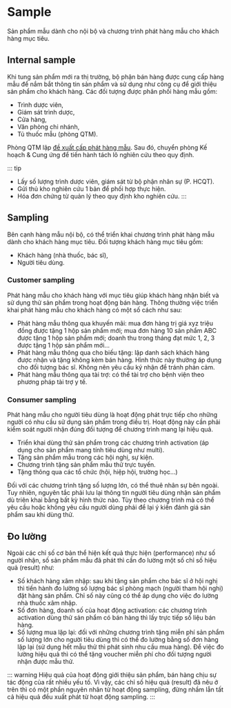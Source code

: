 # Sample
Sản phẩm mẫu dành cho nội bộ và chương trình phát hàng mẫu cho khách hàng mục tiêu.
## Internal sample
Khi tung sản phẩm mới ra thị trường, bộ phận bán hàng được cung cấp hàng mẫu để nắm bắt thông tin sản phẩm và sử dụng như công cụ để giới thiệu sản phẩm cho khách hàng.
Các đối tượng được phân phối hàng mẫu gồm:
- Trình dược viên,
- Giám sát trình dược,
- Cửa hàng,
- Văn phòng chi nhánh,
- Tủ thuốc mẫu (phòng QTM).

Phòng QTM lập [đề xuất cấp phát hàng mẫu](https://docs.google.com/document/d/1vipjkf3EFhwt1WXGiPXtpfZJeoUwhu9LYCKW5nS9aBM/edit?usp=sharing). Sau đó, chuyển phòng Kế hoạch & Cung ứng để tiến hành tách lô nghiên cứu theo quy định.

::: tip
* Lấy số lượng trình dược viên, giám sát từ bộ phận nhân sự (P. HCQT).
* Gửi thủ kho nghiên cứu 1 bản để phối hợp thực hiện.
* Hóa đơn chứng từ quản lý theo quy định kho nghiên cứu.
:::

## Sampling
Bên cạnh hàng mẫu nội bộ, có thể triển khai chương trình phát hàng mẫu dành cho khách hàng mục tiêu. Đối tượng khách hàng mục tiêu gồm:
- Khách hàng (nhà thuốc, bác sĩ),
- Người tiêu dùng.

### Customer sampling
Phát hàng mẫu cho khách hàng với mục tiêu giúp khách hàng nhận biết và sử dụng thử sản phẩm trong hoạt động bán hàng. Thông thường việc triển khai phát hàng mẫu cho khách hàng có một số cách như sau:
- Phát hàng mẫu thông qua khuyến mãi: mua đơn hàng trị giá xyz triệu đồng được tặng 1 hộp sản phẩm mới; mua đơn hàng 10 sản phẩm ABC được tặng 1 hộp sản phẩm mới; doanh thu trong tháng đạt mức 1, 2, 3 được tặng 1 hộp sản phẩm mới...
- Phát hàng mẫu thông qua cho biếu tặng: lập danh sách khách hàng được nhận và tặng không kèm bán hàng. Hình thức này thường áp dụng cho đối tượng bác sĩ. Không nên yêu cầu ký nhận để tránh phản cảm.
- Phát hàng mẫu thông qua tài trợ: có thể tài trợ cho bệnh viện theo phương pháp tài trợ y tế.

### Consumer sampling
Phát hàng mẫu cho người tiêu dùng là hoạt động phát trực tiếp cho những người có nhu cầu sử dụng sản phẩm trong điều trị. Hoạt động này cần phải kiểm soát người nhận đúng đối tượng để chương trình mang lại hiệu quả.
- Triển khai dùng thử sản phẩm trong các chương trình activation (áp dụng cho sản phẩm mang tính tiêu dùng như multi).
- Tặng sản phẩm mẫu trong các hội nghị, sự kiện.
- Chương trình tặng sản phẩm mẫu thử trực tuyến.
- Tặng thông qua các tổ chức (hội, hiệp hội, trường học...)

Đối với các chương trình tặng số lượng lớn, có thể thuê nhân sự bên ngoài. Tuy nhiên, nguyên tắc phải lưu lại thông tin người tiêu dùng nhận sản phẩm dù triên khai bằng bất kỳ hình thức nào.
Tùy theo chương trình mà có thể yêu cầu hoặc không yêu cầu người dùng phải để lại ý kiến đánh giá sản phẩm sau khi dùng thử.

## Đo lường
Ngoài các chỉ số cơ bản thể hiện kết quả thực hiện (performance) như số người nhận, số sản phẩm mẫu đã phát thì cần đo lường một số chỉ số hiệu quả (result) như:
- Số khách hàng xâm nhập: sau khi tặng sản phẩm cho bác sĩ ở hội nghị thì tiến hành đo lường số lượng bác sĩ phòng mạch (người tham hội nghị) đặt hàng sản phẩm. Chỉ số này cũng có thể áp dụng cho việc đo lường nhà thuốc xâm nhập.
- Số đơn hàng, doanh số của hoạt động activation: các chương trình activation dùng thử sản phẩm có bán hàng thì lấy trực tiếp số liệu bán hàng.
- Số lượng mua lặp lại: đối với những chương trình tặng miễn phí sản phẩm số lượng lớn cho người tiêu dùng thì có thể đo lường bằng số đơn hàng lặp lại (sử dụng hết mẫu thử thì phát sinh nhu cầu mua hàng). Để việc đo lường hiệu quả thì có thể tặng voucher miễn phí cho đối tượng người nhận được mẫu thử.

::: warning
Hiệu quả của hoạt động giới thiệu sản phẩm, bán hàng chịu sự tác động của rất nhiều yếu tố. Vì vậy, các chỉ số hiệu quả (result) đã nêu ở trên thì có một phần nguyên nhân từ hoạt động sampling, đừng nhầm lẫn tất cả hiệu quả đều xuất phát từ hoạt động sampling.
:::